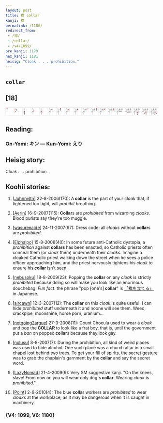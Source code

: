 ```yaml
---
layout: post
title: 襟 collar
kanji: 襟
permalink: /1180/
redirect_from:
 - /襟/
 - /collar/
 - /v4/1099/
pre_kanji: 1179
nex_kanji: 1181
heisig: "Cloak . . . prohibition."
---
```


## `collar`

## [18]

<div class="stroke"><img src="../images/E8A59F.png" /></div>

## Reading:

### On-Yomi: キン &mdash; Kun-Yomi: えり

## Heisig story:

Cloak . . . prohibition.

## Koohii stories:

1) [<a href="http://kanji.koohii.com/profile/Johnnyltn">Johnnyltn</a>] 22-8-2006(170): A<strong> collar</strong> is the part of your <em>cloak</em> that, if tightened too tight, will <em>prohibit</em> breathing.

2) [<a href="http://kanji.koohii.com/profile/Aerin">Aerin</a>] 16-9-2007(115): <strong>Collar</strong>s are <em>prohibited</em> from wizarding <em>cloaks</em>. Blood purists say they&#039;re too muggle.

3) [<a href="http://kanji.koohii.com/profile/wasurenaide">wasurenaide</a>] 24-11-2007(67): Dress code: all <em>cloaks</em> without<strong> collar</strong>s are <em>prohibited</em>.

4) [<a href="http://kanji.koohii.com/profile/Elphalpo">Elphalpo</a>] 15-8-2008(40): In some future anti-Catholic dystopia, a <em>prohibition</em> against <strong>collars</strong> has been enacted, so Catholic priests often conceal them (or <em>cloak</em> them) underneath their <em>cloaks</em>. Imagine a cloaked Catholic priest walking down the street when he sees a police officer approaching him, and the priest nervously tightens his <em>cloak</em> to ensure his<strong> collar</strong> isn&#039;t seen.

5) [<a href="http://kanji.koohii.com/profile/nebusoku">nebusoku</a>] 18-8-2009(23): Popping the<strong> collar</strong> on any <em>cloak</em> is strictly <em>prohibited</em> because doing so will make you look like an enormous douchebag. <em>Fun fact</em>: the phrase &quot;pop [one&#039;s]<strong> collar</strong>&quot; is <a href="http://google.com/#q=「襟を立てる」">「襟を立てる」</a> in Japanese.

6) [<a href="http://kanji.koohii.com/profile/aircawn">aircawn</a>] 12-3-2007(12): The<strong> collar</strong> on this <em>cloak</em> is quite useful. I can hide <em>prohibited</em> stuff underneath it and noone will see them. Weed, crackpipe, moonshine, horse porn, uranium...

7) [<a href="http://kanji.koohii.com/profile/notgoing2argue">notgoing2argue</a>] 27-3-2008(11): Count Chocula used to wear a <em>cloak</em> and pop the<strong> COLLAR</strong> to look like a frat boy, that is, until the government put a <em>ban</em> on popped<strong> collar</strong>s because they look gay.

8) [<a href="http://kanji.koohii.com/profile/nolusu">nolusu</a>] 8-8-2007(7): During the prohibition, all kind of weird places was used to hide alcohol. One such place was a church altar in a small chapel lost behind two trees. To get your fill of spirits, the secret gesture was to grab the chaplain&#039;s garnment by the<strong> collar</strong> and say the secret word.

9) [<a href="http://kanji.koohii.com/profile/LazyNomad">LazyNomad</a>] 21-4-2009(6): Very SM suggestive kanji. &quot;On the knees, slave! From now on you will wear only dog&#039;s<strong> collar</strong>. Wearing <em>cloak</em> is <em>prohibited</em>.&quot;.

10) [<a href="http://kanji.koohii.com/profile/Point">Point</a>] 2-6-2010(4): The blue <strong>collar</strong> workers are <em>prohibited</em> to wear <em>cloaks</em> at the workplace, as it may be dangerous when it is caught in machinery.

### {V4: 1099, V6: 1180}
